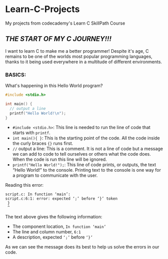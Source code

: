 # Learn-C-Projects
My projects from codecademy's Learn C SkillPath Course

## ___THE START OF MY C JOURNEY!!!___

I want to learn C to make me a better programmer! Despite it's age, C remains to be one of the worlds most popular programming languages, thanks to it being used everywhere in a multitude of different environments.

### __BASICS:__

What's happening in this Hello World program?

```c
#include <stdio.h>

int main() {
  // output a line
  printf("Hello World!\n");
}
```

* `#include <stdio.h>`: This line is needed to run the line of code that starts with `printf`.
* `int main(){ }`: This is the starting point of the code. All the code inside the curly braces `{}` runs first.
* `//` output a line: This is a comment. It is not a line of code but a message we can add to code to tell ourselves or others what the code does. When the code is run this line will be ignored.
* `printf("Hello World!");`: This line of code prints, or outputs, the text “Hello World!” to the console. Printing text to the console is one way for a program to communicate with the user.

Reading this error:
```
script.c: In function ‘main’:
script.c:6:1: error: expected ‘;’ before ‘}’ token
 }
 ^
```

The text above gives the following information:

* The component location, `In function ‘main’`
* The line and column number, `6:1`
* A description, expected `‘;’` before `‘}’`

As we can see the message does its best to help us solve the errors in our code.